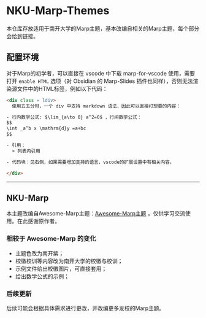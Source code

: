 # NKU-Marp-Themes
本仓库存放适用于南开大学的Marp主题，基本改编自相关的Marp主题，每个部分会给到链接。
## 配置环境
对于Marp的初学者，可以直接在 vscode 中下载 marp-for-vscode 使用，需要打开 `enable HTML` 选项（对 Obsidian 的 Marp-Slides 插件也同样），否则无法渲染源文件中的HTML标签，例如以下代码：

```html
<div class = ldiv>
  使用五五分时，一个 div 中支持 markdown 语法，因此可以直接打想要的内容：

- 行内数学公式: $\lim_{a\to 0} a^2=0$ ，行间数学公式：
$$
\int _a^b x \mathrm{d}y =a+bc
$$

- 引用：
  > 列表内引用

- 代码块：见右侧，如果需要增加支持的语言，vscode的扩展设置中有相关内容。

</div>
```



----

## NKU-Marp

本主题改编自Awesome-Marp主题：<a href="https://github.com/favourhong/Awesome-Marp">Awesome-Marp主题</a> ，仅供学习交流使用。在此感谢原作者。

### 相较于 Awesome-Marp 的变化

- 主题色改为南开紫；
- 校徽校训等内容改为南开大学的校徽与校训；
- 示例文件给出校徽图片，可直接套用；
- 给出数学公式的示例；

### 后续更新
后续可能会根据具体需求进行更改，并改编更多友校的Marp主题。
